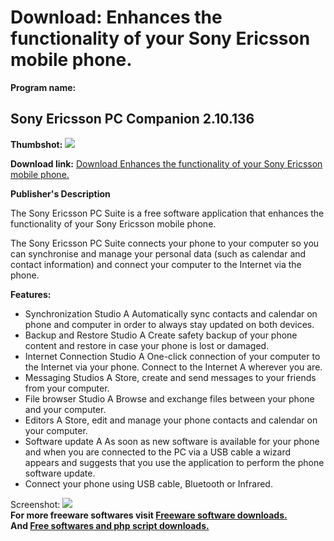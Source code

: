 # Download: Enhances the functionality of your Sony Ericsson mobile phone.

**Program name:**

## Sony Ericsson PC Companion 2.10.136

  
**Thumbshot:** ![](http://www.freewarefiles.com/screenshot/sonyericsnpcsuite_md.jpg)   
  
**Download link:** [Download Enhances the functionality of your Sony Ericsson mobile phone.](http://freesoftwares.boysofts.com/Sony-Ericsson-PC-Suite_program_54654.html)  
  


**Publisher's Description**  
  


The Sony Ericsson PC Suite is a free software application that enhances the functionality of your Sony Ericsson mobile phone. 

The Sony Ericsson PC Suite connects your phone to your computer so you can synchronise and manage your personal data (such as calendar and contact information) and connect your computer to the Internet via the phone. 

**Features:**

  * Synchronization Studio A Automatically sync contacts and calendar on phone and computer in order to always stay updated on both devices. 
  * Backup and Restore Studio A Create safety backup of your phone content and restore in case your phone is lost or damaged. 
  * Internet Connection Studio A One-click connection of your computer to the Internet via your phone. Connect to the Internet A wherever you are. 
  * Messaging Studios A Store, create and send messages to your friends from your computer. 
  * File browser Studio A Browse and exchange files between your phone and your computer. 
  * Editors A Store, edit and manage your phone contacts and calendar on your computer. 
  * Software update A As soon as new software is available for your phone and when you are connected to the PC via a USB cable a wizard appears and suggests that you use the application to perform the phone software update. 
  * Connect your phone using USB cable, Bluetooth or Infrared. 

  
  
Screenshot: ![](http://www.freewarefiles.com/screenshot/sonyericsnpcsuite.jpg)   
**For more freeware softwares visit [Freeware software downloads.](http://freesoftwares.boysofts.com/)**   
**And [Free softwares and php script downloads.](http://www.boysofts.com/)**
